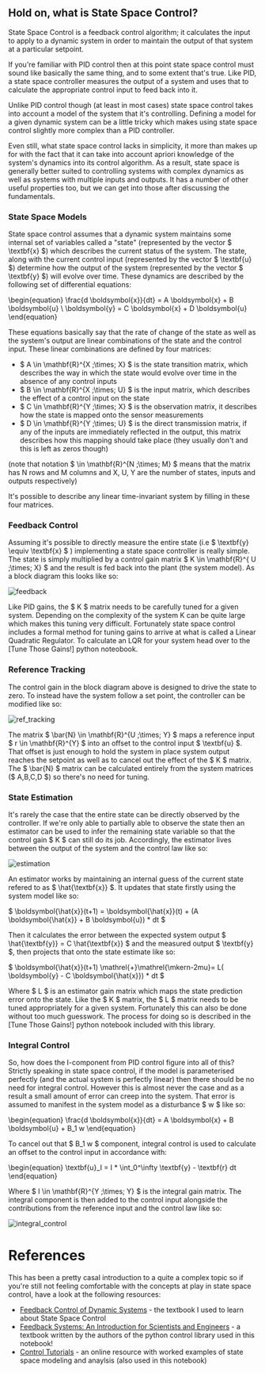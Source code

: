 ## Hold on, what is State Space Control?

State Space Control is a feedback control algorithm; it calculates the input to apply to a dynamic system in order to maintain the output of that system at a particular setpoint. 

If you're familiar with PID control then at this point state space control must sound like basically the same thing, and to some extent that's true. Like PID, a state space controller measures the output of a system and uses that to calculate the appropriate control input to feed back into it.

Unlike PID control though (at least in most cases) state space control takes into account a model of the system that it's controlling. Defining a model for a given dynamic system can be a little tricky which makes using state space control slightly more complex than a PID controller.

Even still, what state space control lacks in simplicity, it more than makes up for with the fact that it can take into account apriori knowledge of the system's dynamics into its control algorithm. As a result, state space is generally better suited to controlling systems with complex dynamics as well as systems with multiple inputs and outputs. It has a number of other useful properties too, but we can get into those after discussing the fundamentals.

### State Space Models

State space control assumes that a dynamic system maintains some internal set of variables called a "state" (represented by the vector $ \textbf{x} $) which describes the current status of the system. The state, along with the current control input (represented by the vector $ \textbf{u} $) determine how the output of the system (represented by the vector $ \textbf{y} $) will evolve over time. These dynamics are described by the following set of differential equations:

\begin{equation}
\frac{d \boldsymbol{x}}{dt} = A \boldsymbol{x} + B \boldsymbol{u} \\
\boldsymbol{y} = C \boldsymbol{x} + D \boldsymbol{u}
\end{equation}

These equations basically say that the rate of change of the state as well as the system's output are linear combinations of the state and the control input. These linear combinations are defined by four matrices:

* $ A \in \mathbf{R}^{X \;\times\; X} $ is the state transition matrix, which describes the way in which the state would evolve over time in the absence of any control inputs
* $ B \in \mathbf{R}^{X \;\times\; U} $ is the input matrix, which describes the effect of a control input on the state
* $ C \in \mathbf{R}^{Y \;\times\; X} $ is the observation matrix, it describes how the state is mapped onto the sensor measurements
* $ D \in \mathbf{R}^{Y \;\times\; U} $ is the direct transmission matrix, if any of the inputs are immediately reflected in the output, this matrix describes how this mapping should take place (they usually don't and this is left as zeros though)

(note that notation $ \in \mathbf{R}^{N \;\times\; M} $ means that the matrix has N rows and M columns and X, U, Y are the number of states, inputs and outputs respectively)

It's possible to describe any linear time-invariant system by filling in these four matrices.

### Feedback Control

Assuming it's possible to directly measure the entire state (i.e $ \textbf{y} \equiv \textbf{x} $ ) implementing a state space controller is really simple. The state is simply multiplied by a control gain matrix $ K \in \mathbf{R}^{ U \;\times\; X} $ and the result is fed back into the plant (the system model). As a block diagram this looks like so:

![feedback](https://user-images.githubusercontent.com/2457362/36093336-acd4f89a-102d-11e8-9387-dd48d8455e6f.png)

Like PID gains, the $ K $ matrix needs to be carefully tuned for a given system. Depending on the complexity of the system K can be quite large which makes this tuning very difficult. Fortunately state space control includes a formal method for tuning gains to arrive at what is called a Linear Quadratic Regulator. To calculate an LQR for your system head over to the [Tune Those Gains!] python noteobook. 

### Reference Tracking

The control gain in the block diagram above is designed to drive the state to zero. To instead have the system follow a set point, the controller can be modified like so:

![ref_tracking](https://user-images.githubusercontent.com/2457362/36093331-a81be854-102d-11e8-97b9-5b5862cef43a.png)

The matrix $ \bar{N} \in \mathbf{R}^{U \;\times\; Y} $ maps a reference input $ r \in \mathbf{R}^{Y} $ into an offset to the control input $ \textbf{u} $. That offset is just enough to hold the system in place system output reaches the setpoint as well as to cancel out the effect of the $ K $ matrix. The $ \bar{N} $ matrix can be calculated entirely from the system matrices ($ A,B,C,D $) so there's no need for tuning.

### State Estimation

It's rarely the case that the entire state can be directly observed by the controller. If we're only able to partially able to observe the state then an estimator can be used to infer the remaining state variable so that the control gain $ K $ can still do its job. Accordingly, the estimator lives between the output of the system and the control law like so: 

![estimation](https://user-images.githubusercontent.com/2457362/36093334-aa67fab2-102d-11e8-8db7-65e12e5d52ed.png)


An estimator works by maintaining an internal guess of the current state refered to as $ \hat{\textbf{x}} $. It updates that state firstly using the system model like so:

$ \boldsymbol{\hat{x}}(t+1) = \boldsymbol{\hat{x}}(t) + (A \boldsymbol{\hat{x}} + B \boldsymbol{u}) * dt $

Then it calculates the error between the expected system output $ \hat{\textbf{y}} = C \hat{\textbf{x}} $ and the measured output $ \textbf{y} $, then projects that onto the state estimate like so:

$ \boldsymbol{\hat{x}}(t+1) \mathrel{+}\mathrel{\mkern-2mu}= L( \boldsymbol{y} - C \boldsymbol{\hat{x}}) * dt $

Where $ L $ is an estimator gain matrix which maps the state prediction error onto the state. Like the $ K $ matrix, the $ L $ matrix needs to be tuned appropriately for a given system. Fortunately this can also be done without too much guesswork. The process for doing so is described in the [Tune Those Gains!] python notebook included with this library.

### Integral Control

So, how does the I-component from PID control figure into all of this? Strictly speaking in state space control, if the model is parameterised perfectly (and the actual system is perfectly linear) then there should be no need for integral control. However this is almost never the case and as a result a small amount of error can creep into the system. That error is assumed to manifest in the system model as a disturbance $ w $ like so:

\begin{equation}
\frac{d \boldsymbol{x}}{dt} = A \boldsymbol{x} + B \boldsymbol{u} + B_1 w
\end{equation}

To cancel out that $ B_1 w $ component, integral control is used to calculate an offset to the control input in accordance with:

\begin{equation}
\textbf{u}_I = I * \int_0^\infty \textbf{y} - \textbf{r} dt
\end{equation}

Where $ I \in \mathbf{R}^{Y \;\times\; Y} $ is the integral gain matrix. The integral component is then added to the control input alongside the contributions from the reference input and the control law like so:

![integral_control](https://user-images.githubusercontent.com/2457362/36132608-a5abe1bc-10bb-11e8-95fc-5e877b1851db.png)

# References

This has been a pretty casal introduction to a quite a complex topic so if you're still not feeling comfortable with the concepts at play in state space control, have a look at the following resources:

* [Feedback Control of Dynamic Systems](https://www.amazon.com/Feedback-Control-Dynamic-Systems-7th/dp/0133496597)  - the textbook I used to learn about State Space Control
* [Feedback Systems: An Introduction for Scientists and Engineers](http://www.cds.caltech.edu/~murray/FBSwiki) - a textbook written by the authors of the python control library used in this notebook!
* [Control Tutorials](http://ctms.engin.umich.edu/CTMS/index.php?aux=Home) - an online resource with worked examples of state space modeling and anaylsis (also used in this notebook)


